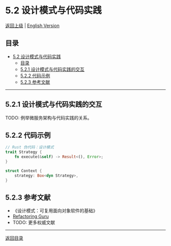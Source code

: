 # 5.2 设计模式与代码实践

[返回上级](../5-架构与设计模式.md) | [English Version](../5-architecture-and-design-patterns/5.2-design-patterns-and-code-practice.md)

## 目录

- [5.2 设计模式与代码实践](#52-设计模式与代码实践)
  - [目录](#目录)
  - [5.2.1 设计模式与代码实践的交互](#521-设计模式与代码实践的交互)
  - [5.2.2 代码示例](#522-代码示例)
  - [5.2.3 参考文献](#523-参考文献)

---

## 5.2.1 设计模式与代码实践的交互

TODO: 例举微服务架构与代码实践的关系。

## 5.2.2 代码示例

```rust
// Rust 伪代码：设计模式
trait Strategy {
    fn execute(&self) -> Result<(), Error>;
}

struct Context {
    strategy: Box<dyn Strategy>,
}
```

## 5.2.3 参考文献

- 《设计模式：可复用面向对象软件的基础》
- [Refactoring Guru](https://refactoring.guru/)
- TODO: 更多权威文献

---

[返回目录](../0-总览与导航/0.1-全局主题树形目录.md)
